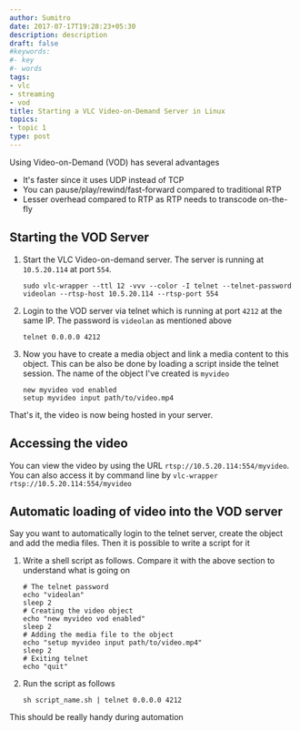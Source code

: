 ```yaml
---
author: Sumitro
date: 2017-07-17T19:28:23+05:30
description: description
draft: false
#keywords:
#- key
#- words
tags:
- vlc
- streaming
- vod
title: Starting a VLC Video-on-Demand Server in Linux
topics:
- topic 1
type: post
---
```


Using Video-on-Demand (VOD) has several advantages

* It's faster since it uses UDP instead of TCP
* You can pause/play/rewind/fast-forward compared to traditional RTP
* Lesser overhead compared to RTP as RTP needs to transcode on-the-fly

## Starting the VOD Server

1. Start the VLC Video-on-demand server. The server is running at `10.5.20.114` at port `554`.

	```
	sudo vlc-wrapper --ttl 12 -vvv --color -I telnet --telnet-password videolan --rtsp-host 10.5.20.114 --rtsp-port 554
	```

2. Login to the VOD server via telnet which is running at port `4212` at the same IP. The password is `videolan` as mentioned above

	```
	telnet 0.0.0.0 4212
	```

3. Now you have to create a media object and link a media content to this object. This can be also be done by loading a script inside the telnet session. The name of the object I've created is `myvideo`

	```
	new myvideo vod enabled
	setup myvideo input path/to/video.mp4
	```

That's it, the video is now being hosted in your server.

## Accessing the video

You can view the video by using the URL `rtsp://10.5.20.114:554/myvideo`. You can also access it by command line by `vlc-wrapper rtsp://10.5.20.114:554/myvideo`

## Automatic loading of video into the VOD server

Say you want to automatically login to the telnet server, create the object and add the media files. Then it is possible to write a script for it

1. Write a shell script as follows. Compare it with the above section to understand what is going on

	```
	# The telnet password
	echo "videolan"
	sleep 2
	# Creating the video object
	echo "new myvideo vod enabled"
	sleep 2
	# Adding the media file to the object
	echo "setup myvideo input path/to/video.mp4"
	sleep 2
	# Exiting telnet
	echo "quit"
	```
2. Run the script as follows

	```
	sh script_name.sh | telnet 0.0.0.0 4212
	```

This should be really handy during automation
